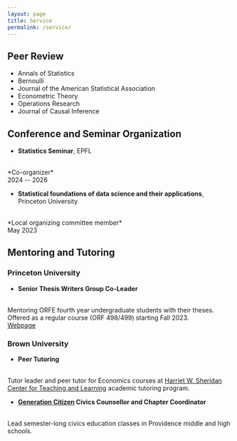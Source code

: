 ```yaml
---
layout: page
title: Service
permalink: /service/
---
```


## Peer Review
- Annals of Statistics
- Bernoulli
- Journal of the American Statistical Association
- Econometric Theory
- Operations Research
- Journal of Causal Inference

## Conference and Seminar Organization
- **Statistics Seminar**, EPFL
<br>
*Co-organizer*
<br>
2024 -- 2026

- **Statistical foundations of data science and their applications**, Princeton University
<br>
*Local organizing committee member*
<br>
May 2023

## Mentoring and Tutoring

### Princeton University

- **Senior Thesis Writers Group Co-Leader**
<br>
Mentoring ORFE fourth year undergraduate students with their theses.
<br>
Offered as a regular course (ORF 498/499) starting Fall 2023.
<br>
<a href="https://orfe.princeton.edu/undergraduate/stwg">Webpage</a>

### Brown University

- **Peer Tutoring**
<br>
Tutor leader and peer tutor for Economics courses at
<a href="https://www.brown.edu/sheridan/programs-services/academic-tutoring">
Harriet W. Sheridan Center for Teaching and Learning</a> academic tutoring program.

- **<a href="https://www.generationcitizen.org">Generation Citizen</a> Civics Counsellor and Chapter Coordinator**
<br>
Lead semester-long civics education classes in Providence middle and high schools.